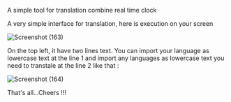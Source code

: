 A simple tool for translation combine real time clock

A very simple interface for translation, here is execution on your screen


![Screenshot (163)](https://user-images.githubusercontent.com/100022706/188744921-26e9f0b2-60e1-42f4-b001-fc260d9feec7.png)


On the top left, it have two lines text. You can import your language as lowercase text at the line 1 and import any languages as lowercase text you need to transtale at the line 2 like that : 


![Screenshot (164)](https://user-images.githubusercontent.com/100022706/188745550-64ae3d90-dec3-424b-ba97-e7bda2b4829a.png)



That's all...Cheers !!!

